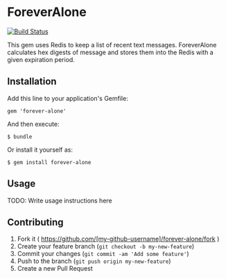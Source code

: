 # ForeverAlone
[![Build Status](https://travis-ci.org/Spalmalo/forever-alone.svg)](https://travis-ci.org/Spalmalo/forever-alone)

This gem uses Redis to keep a list of recent text messages. ForeverAlone calculates hex digests of message and stores them into the Redis with a given expiration period.

## Installation

Add this line to your application's Gemfile:

    gem 'forever-alone'

And then execute:

    $ bundle

Or install it yourself as:

    $ gem install forever-alone

## Usage

TODO: Write usage instructions here

## Contributing

1. Fork it ( https://github.com/[my-github-username]/forever-alone/fork )
2. Create your feature branch (`git checkout -b my-new-feature`)
3. Commit your changes (`git commit -am 'Add some feature'`)
4. Push to the branch (`git push origin my-new-feature`)
5. Create a new Pull Request
